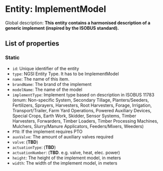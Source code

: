 Entity: ImplementModel 
================
 
Global description: **This entity contains a harmonised description of a generic implement (inspired by the ISOBUS standard).** 

## List of properties 

### Static

- `id`: Unique identifier of the entity 
- `type`: NGSI Entity Type. It has to be ImplementModel 
- `name`: The name of this item.
- `brandName`: The brand of the implement
- `modelName`: The name of the model
- `implementType`: Implement type based on description in ISOBUS 11783 (enum: Non-specific System, Secondary Tillage, Planters/Seeders, Fertilizers, Sprayers, Harvesters, Root Harvesters, Forage, Irrigation, Transport/Trailer, Farm Yard Operations, Powered Auxiliary Devices, Special Crops, Earth Work, Skidder, Sensor Systems, Timber Harvesters, Forwarders, Timber Loaders, Timber Processing Machines, Mulchers, Slurry/Manure Applicators, Feeders/Mixers, Weeders) 
- `PTO`: If the implement requires PTO
- `auxValve`: The amount of auxiliary valves required
- `valve`: (**TBD**)
- `actuationType`: (**TBD**)
- `actuationNumber`: (**TBD**. e.g. valve, heat, elec. power)
- `height`: The height of the implement model, in meters
- `width`: The width of the implement model, in meters
